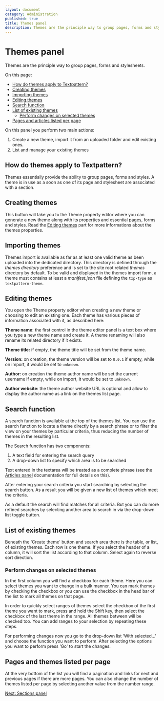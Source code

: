 ```yaml
---
layout: document
category: Administration
published: true
title: Themes panel
description: Themes are the principle way to group pages, forms and stylesheets.
---
```


# Themes panel

Themes are the principle way to group pages, forms and stylesheets.

On this page:

* [How do themes apply to Textpattern?](#how-do-themes-apply-to-textpattern)
* [Creating themes](#creating-themes)
* [Importing themes](#importing-themes)
* [Editing themes](#editing-themes)
* [Search function](#search-function)
* [List of existing themes](#list-of-existing-themes)
  * [Perform changes on selected themes](#perform-changes-on-selected-themes)
* [Pages and articles listed per page](#pages-and-themes-listed-per-page)

On this panel you perform two main actions:

1. Create a new theme, import it from an uploaded folder and edit existing ones.
2. List and manage your existing themes

## How do themes apply to Textpattern?

Themes essentially provide the ability to group pages, forms and styles. A theme is in use as a soon as one of its page and stylesheet are associated with a section.

## Creating themes

This button will take you to the Theme property editor where you can generate a new theme along with its properties and essential pages, forms and styles. Read the [Editing themes](#editing-themes) part for more informations about the themes properties.

## Importing themes

Themes import is available as far as at least one valid theme as been uploaded into the dedicated directory.
This directory is defined through the _themes directory_ preference and is set to the site root related _themes_ directory by default.
To be valid and displayed in the themes import form, a theme must contains at least a _manifest.json_ file defining the `txp-type` as `textpattern-theme`.

## Editing themes

You open the Theme property editor when creating a new theme or choosing to edit an existing one. Each theme has various pieces of information associated with it, as described here:

**Theme name:** the first control in the theme editor panel is a text box where you type a new theme name and create it. A theme renaming will also rename its related directory if it exists.

**Theme title:** if empty, the theme title will be set from the theme name.

**Version:** on creation, the theme version will be set to `0.0.1` if empty, while on import, it would be set to `unknown`.

**Author:** on creation the theme author name will be set the current username if empty, while on import, it would be set to `unknown`.

**Author website:** the theme author website URL is optional and allow to display the author name as a link on the themes list page.

## Search function

A search function is available at the top of the themes list. You can use the search function to locate a theme directly by a search phrase or to filter the view on your themes by particular criteria, thus reducing the number of themes in the resulting list.

The Search function has two components:

1. A text field for entering the search query
2. A drop-down list to specify which area is to be searched

Text entered in the textarea will be treated as a complete phrase (see the [Articles panel](/administration/articles-panel) documentation for full details on this).

After entering your search criteria you start searching by selecting the search button. As a result you will be given a new list of themes which meet the criteria.

As a default the search will find matches for all criteria. But you can do more refined searches by selecting another area to search in via the drop-down list toggle button.

## List of existing themes

Beneath the 'Create theme' button and search area there is the table, or list, of existing themes. Each row is one theme. If you select the header of a column, it will sort the list according to that column. Select again to reverse sort direction.

### Perform changes on selected themes

In the first column you will find a checkbox for each theme. Here you can select themes you want to change in a bulk manner. You can mark themes by checking the checkbox or you can use the checkbox in the head bar of the list to mark all themes on that page.

In order to quickly select ranges of themes select the checkbox of the first theme you want to mark, press and hold the Shift key, then select the checkbox of the last theme in the range. All themes between will be checked too. You can add ranges to your selection by repeating these steps.

For performing changes now you go to the drop-down list 'With selected…' and choose the function you want to perform. After selecting the options you want to perform press 'Go' to start the changes.

## Pages and themes listed per page

At the very bottom of the list you will find a pagination and links for next and previous pages if there are more pages. You can also change the number of themes listed per page by selecting another value from the number range.

[Next: Sections panel](/administration/sections-panel)
